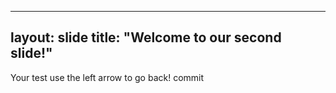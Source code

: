 ----
layout: slide
title: "Welcome to our second slide!"
---
Your test
use the left arrow to go back!
commit
